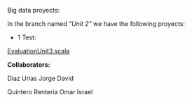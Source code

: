 Big data proyects:

In the branch named _"Unit 2"_ we have the following proyects:

- 1 Test:

[EvaluationUnit3.scala](https://github.com/Omar-I/BigData/tree/Unit_3/Evaluation)

**Collaborators:**

Diaz Urias Jorge David

Quintero Renteria Omar Israel


